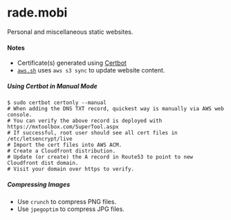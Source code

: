 # rade.mobi

Personal and miscellaneous static websites.

#### Notes
 - Certificate(s) generated using [Certbot](https://certbot.eff.org/lets-encrypt/ubuntubionic-nginx)
 - [`aws.sh`](https://github.com/jeffrade/rade.mobi/blob/master/aws.sh) uses `aws s3 sync` to update website content.

##### Using Certbot in Manual Mode
```
$ sudo certbot certonly --manual
# When adding the DNS TXT record, quickest way is manually via AWS web console.
# You can verify the above record is deployed with https://mxtoolbox.com/SuperTool.aspx
# If successful, root user should see all cert files in /etc/letsencrypt/live
# Import the cert files into AWS ACM.
# Create a Cloudfront distribution.
# Update (or create) the A record in Route53 to point to new Cloudfront dist domain.
# Visit your domain over https to verify.
```

##### Compressing Images
 - Use `crunch` to compress PNG files.
 - Use `jpegoptim` to compress JPG files.